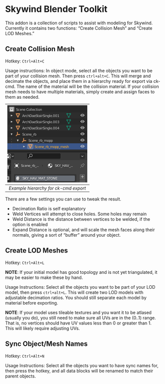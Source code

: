 # Skywind Blender Toolkit

This addon is a collection of scripts to assist with modeling for Skywind. Currently it contains two functions: “Create Collision Mesh” and “Create LOD Meshes.”

## Create Collision Mesh

Hotkey: `Ctrl+Alt+C`

Usage instructions:
In object mode, select all the objects you want to be part of your collision mesh. Then press `ctrl+alt+C`. This will merge and decimate the objects, and place them in a hierarchy ready for export via ck-cmd. The name of the material will be the collision material. If your collision mesh needs to have multiple materials, simply create and assign faces to them as needed.

| ![ckcmdexample.png](doc/images/ckcmdexample.png) | 
|:--:| 
| *Example hierarchy for ck-cmd export* |

There are a few settings you can use to tweak the result.
- Decimation Ratio is self explanatory
- Weld Vertices will attempt to close holes. Some holes may remain
- Weld Distance is the distance between vertices to be welded, if the option is enabled
- Expand Distance is optional, and will scale the mesh faces along their normals, giving a sort of “buffer” around your object.

## Create LOD Meshes

Hotkey: `Ctrl+Alt+L`

**NOTE**: If your initial model has good topology and is not yet triangulated, it may be easier to make these by hand.

Usage Instructions:
Select all the objects you want to be part of your LOD model, then press `ctrl+alt+L`. This will create two LOD models with adjustable decimation ratios. You should still separate each model by material before exporting.

**NOTE**: If your model uses tileable textures and you want it to be atlased (usually you do), you still need to make sure all UVs are in the (0..1) range. That is, no vertices should have UV values less than 0 or greater than 1. This will likely require adjusting UVs.

## Sync Object/Mesh Names

Hotkey: `Ctrl+Alt+N`

Usage Instructions:
Select all the objects you want to have sync names for, then press the hotkey, and all data blocks will be renamed to match their parent objects.
